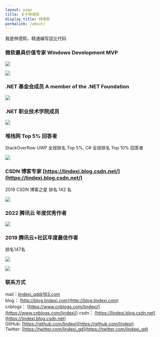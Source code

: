 ```yaml
---
layout: page
title: 关于林德熙
display_title: 林德熙
permalink: /about/
---
```


我是林德熙，精通编写逗比代码

### 微软最具价值专家 Windows Development MVP

[![](http://image.acmx.xyz/lindexi%2F2020529831404599.jpg)](https://mvp.microsoft.com/zh-cn/PublicProfile/5003260)

![](https://i.loli.net/2020/05/30/9aCrSXDFsHI4NKq.jpg)

### .NET 基金会成员 A member of the .NET Foundation

[![](http://image.acmx.xyz/lindexi%2F2020529833103602.jpg)](https://github.com/dotnet-foundation)

### .NET 职业技术学院成员

![](http://image.acmx.xyz/lindexi%2F2020529841386413.jpg)

### 堆栈网 Top 5% 回答者

StackOverflow UWP 全球排名 Top 5%, C# 全球排名 Top 10% 回答者

[![](http://image.acmx.xyz/lindexi%2F202052984326589.jpg)](https://stackoverflow.com/story/lindexi)

### CSDN 博客专家 [https://lindexi.blog.csdn.net/](https://lindexi.blog.csdn.net/)

2019 CSDN 博客之星 排名 142 名

![](http://image.acmx.xyz/lindexi%2F2020529838224258.jpg)

### 2022 腾讯云 年度优秀作者

![](http://image.acmx.xyz/lindexi%2F20231171629171974.jpg)

### 2019 腾讯云+社区年度最佳作者 

排名147名

<!-- ![](http://image.acmx.xyz/lindexi%2F2020529838409415.jpg) -->

![](https://i.loli.net/2020/05/30/TIN1DndVhS2Qx47.jpg)

![](https://i.loli.net/2020/05/30/Fns5hr2bCYmLJ3N.jpg)

### 联系方式

mail：[lindexi_gd@163.com](mailto:lindexi_gd@163.com)  
blog： [http://blog.lindexi.com](http://blog.lindexi.com)  
cnblogs： [https://www.cnblogs.com/lindexi/](https://www.cnblogs.com/lindexi/) 
csdn： [https://lindexi.blog.csdn.net](https://lindexi.blog.csdn.net)   
GitHub: [https://github.com/lindexi](https://github.com/lindexi)  
Twitter: [https://twitter.com/lindexi_gd](https://twitter.com/lindexi_gd)